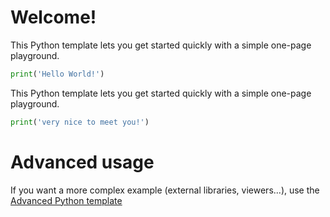 # Welcome!

This Python template lets you get started quickly with a simple one-page playground.

```python runnable
print('Hello World!')
```


This Python template lets you get started quickly with a simple one-page playground.

```python runnable
print('very nice to meet you!')
```

# Advanced usage

If you want a more complex example (external libraries, viewers...), use the [Advanced Python template](https://tech.io/select-repo/429)

